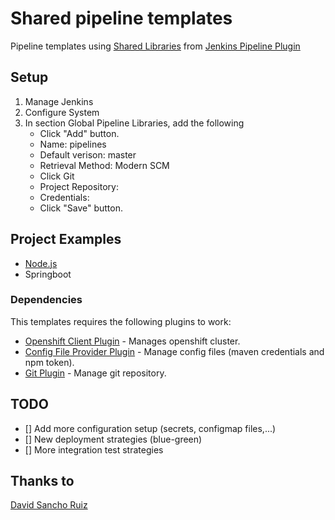 # Shared pipeline templates

Pipeline templates using [Shared Libraries](https://jenkins.io/doc/book/pipeline/shared-libraries/) from [Jenkins Pipeline Plugin](https://wiki.jenkins.io/display/JENKINS/Pipeline+Plugin)

## Setup

1. Manage Jenkins
2. Configure System
3. In section Global Pipeline Libraries, add the following
   - Click "Add" button.
   - Name: pipelines
   - Default verison: master
   - Retrieval Method: Modern SCM
   - Click Git
   - Project Repository: <your git repo>
   - Credentials: <if needed add your credentials to access the repo>
   - Click "Save" button.

## Project Examples
 - [Node.js](https://github.com/redhat-mobile-consulting/nodejs-template)
 - Springboot
 
### Dependencies

This templates requires the following plugins to work:

* [Openshift Client Plugin] - Manages openshift cluster.
* [Config File Provider Plugin] - Manage config files (maven credentials and npm token).
* [Git Plugin] - Manage git repository.

## TODO
 - [] Add more configuration setup (secrets, configmap files,...)
 - [] New deployment strategies (blue-green)
 - [] More integration test strategies

## Thanks to
[David Sancho Ruiz](https://es.linkedin.com/in/dsanchoruiz)

   [Openshift Client Plugin]: <https://github.com/openshift/jenkins-client-plugin>
   [Config File Provider Plugin]: <https://wiki.jenkins.io/display/JENKINS/Config+File+Provider+Plugin>
   [Git Plugin]: <https://wiki.jenkins.io/display/JENKINS/Git+Plugin>
